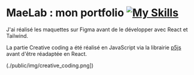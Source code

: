 # MaeLab : mon portfolio [![My Skills](https://skillicons.dev/icons?i=react,tailwind)](https://skillicons.dev)

J'ai réalisé les maquettes sur Figma avant de le développer avec React et Tailwind. 

La partie Creative coding a été réalisé en JavaScript via la librairie [p5js](https://p5js.org/) avant d'être réadaptée en React. 

(./public/img/creative_coding.png])
